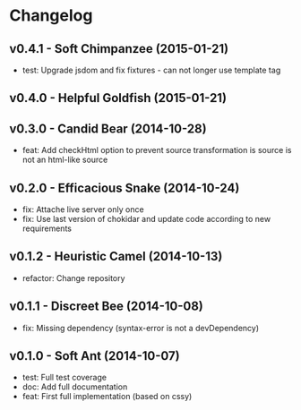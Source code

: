Changelog
=========

v0.4.1 - Soft Chimpanzee (2015-01-21) 
----------------------------------------------------------------------

  - test: Upgrade jsdom and fix fixtures - can not longer use template tag


v0.4.0 - Helpful Goldfish (2015-01-21) 
----------------------------------------------------------------------



v0.3.0 - Candid Bear (2014-10-28) 
----------------------------------------------------------------------

  - feat: Add checkHtml option to prevent source transformation is source is not an html-like source


v0.2.0 - Efficacious Snake (2014-10-24) 
----------------------------------------------------------------------

  - fix: Attache live server only once
  - fix: Use last version of chokidar and update code according to new requirements


v0.1.2 - Heuristic Camel (2014-10-13) 
----------------------------------------------------------------------

  - refactor: Change repository


v0.1.1 - Discreet Bee (2014-10-08) 
----------------------------------------------------------------------

  - fix: Missing dependency (syntax-error is not a devDependency)


v0.1.0 - Soft Ant (2014-10-07) 
----------------------------------------------------------------------

  - test: Full test coverage
  - doc: Add full documentation
  - feat: First full implementation (based on cssy)


